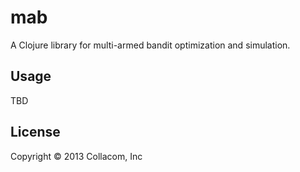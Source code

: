 # mab

A Clojure library for multi-armed bandit optimization and simulation.

## Usage

TBD

## License

Copyright © 2013 Collacom, Inc

